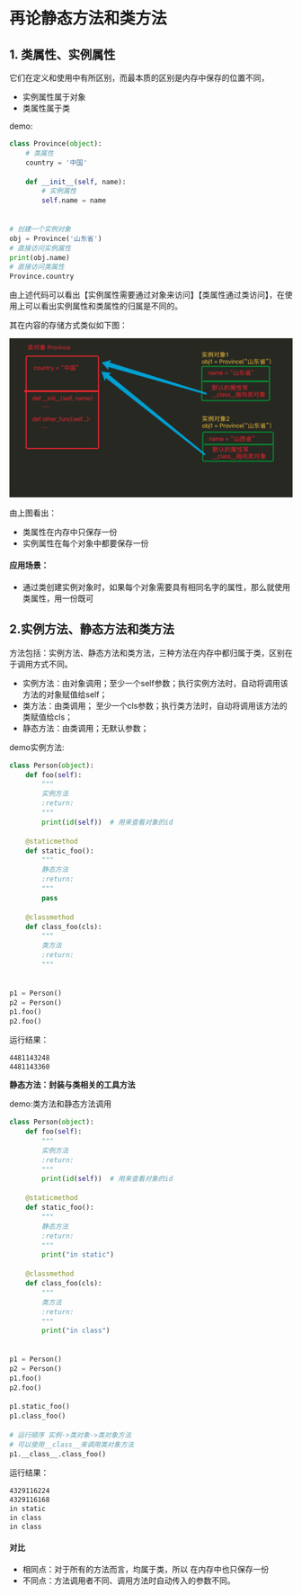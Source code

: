# 再论静态方法和类方法

## 1. 类属性、实例属性

它们在定义和使用中有所区别，而最本质的区别是内存中保存的位置不同，

- 实例属性属于对象
- 类属性属于类

demo:

```python
class Province(object):
    # 类属性
    country = '中国'

    def __init__(self, name):
        # 实例属性
        self.name = name


# 创建一个实例对象
obj = Province('山东省')
# 直接访问实例属性
print(obj.name)
# 直接访问类属性
Province.country
```

由上述代码可以看出【实例属性需要通过对象来访问】【类属性通过类访问】，在使用上可以看出实例属性和类属性的归属是不同的。

其在内容的存储方式类似如下图：

![](./img/类属性和实例属性的区别.png)

由上图看出：

- 类属性在内存中只保存一份
- 实例属性在每个对象中都要保存一份

#### 应用场景：

- 通过类创建实例对象时，如果每个对象需要具有相同名字的属性，那么就使用类属性，用一份既可



## 2.实例方法、静态方法和类方法

方法包括：实例方法、静态方法和类方法，三种方法在内存中都归属于类，区别在于调用方式不同。

- 实例方法：由对象调用；至少一个self参数；执行实例方法时，自动将调用该方法的对象赋值给self；
- 类方法：由类调用； 至少一个cls参数；执行类方法时，自动将调用该方法的类赋值给cls；
- 静态方法：由类调用；无默认参数；

demo实例方法:

```python
class Person(object):
    def foo(self):
        """
        实例方法
        :return:
        """
        print(id(self))  # 用来查看对象的id

    @staticmethod
    def static_foo():
        """
        静态方法
        :return:
        """
        pass

    @classmethod
    def class_foo(cls):
        """
        类方法
        :return:
        """


p1 = Person()
p2 = Person()
p1.foo()
p2.foo()
```

运行结果：

```
4481143248
4481143360
```



**静态方法：封装与类相关的工具方法**



demo:类方法和静态方法调用

```python
class Person(object):
    def foo(self):
        """
        实例方法
        :return:
        """
        print(id(self))  # 用来查看对象的id

    @staticmethod
    def static_foo():
        """
        静态方法
        :return:
        """
        print("in static")

    @classmethod
    def class_foo(cls):
        """
        类方法
        :return:
        """
        print("in class")


p1 = Person()
p2 = Person()
p1.foo()
p2.foo()

p1.static_foo()
p1.class_foo()

# 运行顺序 实例->类对象->类对象方法
# 可以使用__class__来调用类对象方法
p1.__class__.class_foo()
```

运行结果：

```
4329116224
4329116168
in static
in class
in class
```



#### 对比

- 相同点：对于所有的方法而言，均属于类，所以 在内存中也只保存一份
- 不同点：方法调用者不同、调用方法时自动传入的参数不同。

